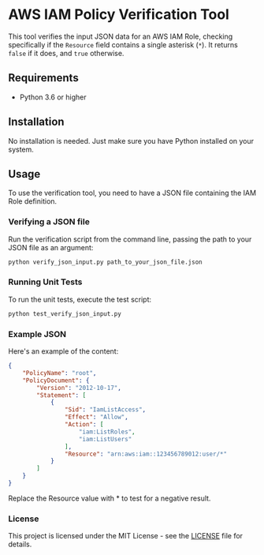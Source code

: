 # AWS IAM Policy Verification Tool

This tool verifies the input JSON data for an AWS IAM Role, checking specifically if the `Resource` field contains a single asterisk (`*`). It returns `false` if it does, and `true` otherwise.

## Requirements

- Python 3.6 or higher

## Installation

No installation is needed. Just make sure you have Python installed on your system.

## Usage

To use the verification tool, you need to have a JSON file containing the IAM Role definition.

### Verifying a JSON file

Run the verification script from the command line, passing the path to your JSON file as an argument:

```bash
python verify_json_input.py path_to_your_json_file.json
```

### Running Unit Tests
To run the unit tests, execute the test script:

```bash
python test_verify_json_input.py
```

### Example JSON
Here's an example of the content:

```json
{
    "PolicyName": "root",
    "PolicyDocument": {
        "Version": "2012-10-17",
        "Statement": [
            {
                "Sid": "IamListAccess",
                "Effect": "Allow",
                "Action": [
                    "iam:ListRoles",
                    "iam:ListUsers"
                ],
                "Resource": "arn:aws:iam::123456789012:user/*"
            }
        ]
    }
}
```

Replace the Resource value with * to test for a negative result.

### License
This project is licensed under the MIT License - see the [LICENSE](/LICENSE) file for details.
